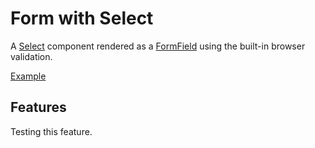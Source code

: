 # Form with Select

<p className="description">
  A <a href="/components/select">Select</a> component rendered as a <a href="/components/form">FormField</a> using the built-in browser validation.
</p>

<a href="./index.tsx" data-playground>Example</a>

## Features

Testing this feature.
